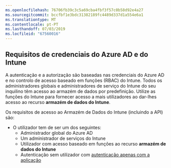 ```yaml
---
ms.openlocfilehash: 76706fb39c3c5a69cba4fbf3f57c0b58d92e4a27
ms.sourcegitcommit: bccfbf1e3bdc31382189fc4489d337d1a554e6a1
ms.translationtype: MT
ms.contentlocale: pt-PT
ms.lasthandoff: 07/03/2019
ms.locfileid: "67560016"
---
```

<!-- This include is part of the Intune Data Warehouse documentation. -->

## <a name="azure-ad-and-intune-credential-requirements"></a>Requisitos de credenciais do Azure AD e do Intune

A autenticação e a autorização são baseadas nas credenciais do Azure AD e no controlo de acesso baseado em funções (RBAC) do Intune. Todos os administradores globais e administradores de serviço do Intune do seu inquilino têm acesso ao armazém de dados por predefinição. Utilize as funções do Intune para fornecer acesso a mais utilizadores ao dar-lhes acesso ao recurso **armazém de dados do Intune**.

Os requisitos de acesso ao Armazém de Dados do Intune (incluindo a API) são:

  - O utilizador tem de ser um dos seguintes:
      - Administrador global do Azure AD
      - Um administrador de serviços do Intune
      - Utilizador com acesso baseado em funções ao recurso **armazém de dados do Intune**
      - Autenticação sem utilizador com [autenticação apenas com a aplicação](../data-warehouse-app-only-auth.md) 
